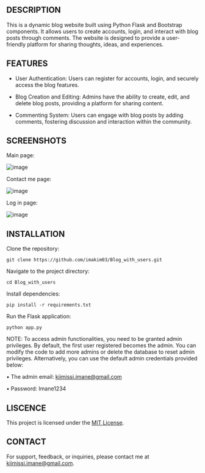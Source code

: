 ## DESCRIPTION
This is a dynamic blog website built using Python Flask and Bootstrap components. It allows users to create accounts, login, and interact with blog posts through comments. 
The website is designed to provide a user-friendly platform for sharing thoughts, ideas, and experiences.


## FEATURES
- User Authentication: Users can register for accounts, login, and securely access the blog features.

- Blog Creation and Editing: Admins have the ability to create, edit, and delete blog posts, providing a platform for sharing content.

- Commenting System: Users can engage with blog posts by adding comments, fostering discussion and interaction within the community.

## SCREENSHOTS
Main page:

![image](https://github.com/imakim03/Blog_with_users/assets/143851315/b992e8ac-4235-44be-beea-b6d597b87240)

Contact me page:

![image](https://github.com/imakim03/Blog_with_users/assets/143851315/bf05c793-e9e3-47f6-991f-8ef84655ee4f)

Log in page:

![image](https://github.com/imakim03/Blog_with_users/assets/143851315/97419481-906e-4a26-b06d-47edeb688d9d)

## INSTALLATION
Clone the repository:

```git clone https://github.com/imakim03/Blog_with_users.git```

Navigate to the project directory:

```cd Blog_with_users```

Install dependencies:

```pip install -r requirements.txt```

Run the Flask application:

```python app.py```

NOTE: To access admin functionalities, you need to be granted admin privileges. By default, the first user registered becomes the admin. 
You can modify the code to add more admins or delete the database to reset admin privileges. Alternatively, you can use the default admin credentials provided below:

• The admin email: kiimissi.imane@gmail.com

• Password: Imane1234


## LISCENCE

This project is licensed under the [MIT License](LICENSE).


## CONTACT
For support, feedback, or inquiries, please contact me at kiimissi.imane@gmail.com.

